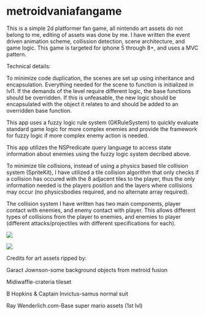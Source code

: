 # metroidvaniafangame

This is a simple 2d platformer fan game, all nintendo art assets do not belong to me, editing of assets was done by me. 
I have written the event driven animation scheme, collission detection, scene architecture, and game logic. 
This game is targeted for iphone 5 through 8+, and uses a MVC pattern.



Technical details:

To minimize code duplication, the scenes are set up using inheritance and encapsulation. Everything needed for the scene to function is initialized in lvl1. If the demands of the level require different logic, the base functions should be overridden. If this is unfeasable, the new logic should be encapsulated with the object it relates to and should be added to an overridden base function.

This app uses a fuzzy logic rule system (GKRuleSystem) to quickly evaluate standard game logic for more complex enemies and provide the framework for fuzzy logic if more complex enemy action is needed.

This app utilizes the NSPredicate query language to access state information about enemies using the fuzzy logic system decribed above. 

To minimize tile collisions, instead of using a physics based tile collision system (SpriteKit), I have utilized a tile collision algorithm that only checks if a collision has occured with the 8 adjacent tiles to the player, thus the only information needed is the players position and the layers where collisions may occur (no physicsbodies required, and no alternate array required).

The collision system I have written has two main components, player contact with enemies, and enemy contact with player. This allows different types of collisions from the player to enemies, and enemies to player (different attacks/projectiles with different specifications for each).


![](menuscenedemo.gif)

![](metroidvaniademo.gif)



Credits for art assets ripped by:

Garact Jownson-some background objects from metroid fusion

Midiwaffle-crateria tileset

B Hopkins & Captain Invictus-samus normal suit

Ray Wenderlich.com-Base super mario assets (1st lvl)
